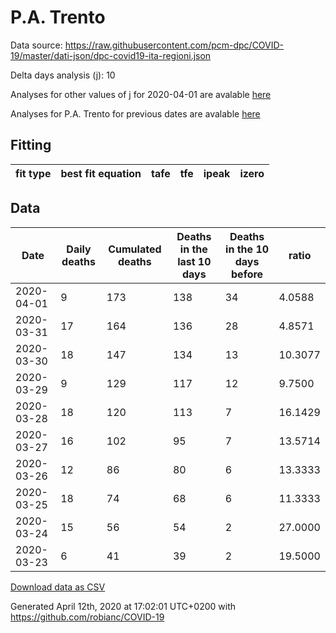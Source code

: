 # P.A. Trento

Data source: https://raw.githubusercontent.com/pcm-dpc/COVID-19/master/dati-json/dpc-covid19-ita-regioni.json

Delta days analysis (j): 10

Analyses for other values of j for 2020-04-01 are avalable [here](../2020-04-01/README.md)

Analyses for P.A. Trento for previous dates are avalable [here](../README.md)

## Fitting 
|fit type|best fit equation|tafe|tfe|ipeak|izero|
|-------|-----|--------|------|---|---|

## Data
|Date|Daily deaths|Cumulated deaths|Deaths in the last 10 days|Deaths in the 10 days before|ratio|
|----|----------|-----------|-------|--------------------|-----|
|2020-04-01|9|173|138|34|4.0588|
|2020-03-31|17|164|136|28|4.8571|
|2020-03-30|18|147|134|13|10.3077|
|2020-03-29|9|129|117|12|9.7500|
|2020-03-28|18|120|113|7|16.1429|
|2020-03-27|16|102|95|7|13.5714|
|2020-03-26|12|86|80|6|13.3333|
|2020-03-25|18|74|68|6|11.3333|
|2020-03-24|15|56|54|2|27.0000|
|2020-03-23|6|41|39|2|19.5000|

[Download data as CSV](COVID-19_p.a._trento_j10_2020-04-01.csv)

Generated April 12th, 2020 at 17:02:01 UTC+0200 with https://github.com/robianc/COVID-19
